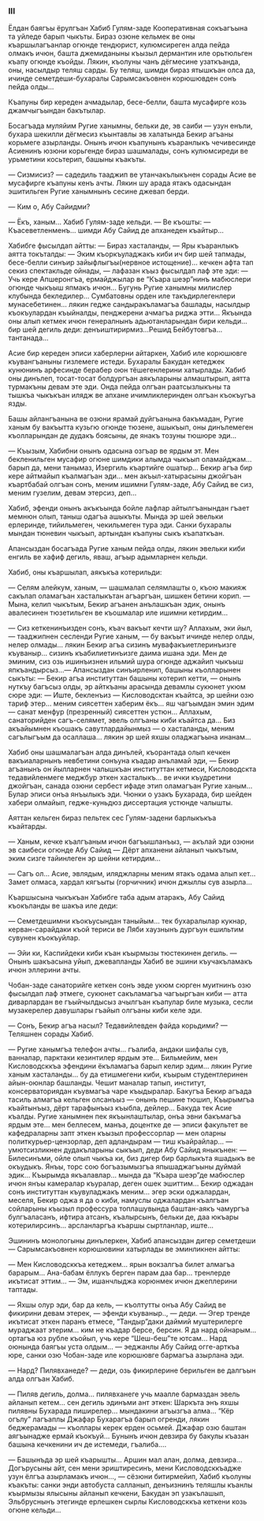 ### III

Ёлдан баягъы ёрулгъан Хабиб Гулям-заде Кооперативная сокъагъына та уйледе барып чыкъты.
Бираз озюне кельмек ве оны къаршылагъанлар огюнде тендюрист, кулюмсиреген алда пейда олмакъ ичюн, башта джемиданыны къызыл дермантин иле орьтюльген къапу огюнде къойды.
Лякин, къолуны чанъ дёгмесине узаткъанда, оны, насылдыр теляш сарды.
Бу теляш, шимди бираз ятышкъан олса да, ичинде семетдеши-бухаралы Сарымсакъовнен корюшювден сонъ пейда олды…

Къапуны бир кереден ачмадылар, бесе-белли, башта мусафирге козь джамчыгъындан бакътылар.

Босагъада муляйим Ругие ханымны, бельки де, эв саиби — узун енъли, бухара шекилли дёгмесиз къынтавлы эв халатында Бекир агъаны корьмеге азырланды.
Онынъ ичюн къапунынъ къаранлыкъ чечивесинде Асиенинъ юзюни корьгенде бираз шашмалады, сонъ кулюмсиреди ве урьметини косьтерип, башыны къакъты.

— Сизмисиз? — садедиль тааджип ве утанчакълыкънен сорады Асие ве мусафирге къапуны кенъ ачты.
Лякин шу арада ятакъ одасындан эшитильген Ругие ханымнынъ сесине джевап берди.

— Ким о, Абу Сайидми?

— Ёкъ, ханым…
Хабиб Гулям-заде кельди. — Ве къошты: — Къасеветленменъ… шимди Абу Сайид де апханеден къайтыр…

Хабибге фысылдап айтты: 
— Бираз хасталанды, — Яры къаранлыкъ аятта токъталды: — Эким къоркъуладжакъ киби ич бир шей тапмады, бесе-белли синъир зайыфлыгъы(нервное истощение)… кечкен афта тап секиз спектакльде ойнады, — лафазан къыз фысылдап лаф эте эди: — Учь кере Апшеронгъа, ермайджылар ве “Къара шеэр”нинъ мабюслери огюнде чыкъыш япмакъ ичюн…
Бугунь Ругие ханымны милислер клубында бекледилер…
Сумбатовны орден иле такъдирлегенлери мунасебетинен… лякин гедже сандыракъламагъа башлады, насылдыр къокъулардан къыйналды, пенджерени ачмагъа риджа этти…
Якъында оны алып кетмек ичюн генералнынъ адьютанларындан бири кельди… бир шей дегиль деди: денъиштирирмиз…Решид Бейбутовгъа... тантанада…

Асие бир кереден эписи хаберлерни айтаркен, Хабиб иле корюшювге къувангъаныны гизлемеге истеди.
Бухаралы Бакудан кетеджек кунюнинъ арфесинде берабер оюн тёшегенлерини хатырлады.
Хабиб оны динълеп, тосат-тосат болдургъан аякъларыны алмаштырып, аятта турмакъны девам эте эди.
Онда пейда олгъан раатсызлыкъны та тышкъа чыкъкъан илядж ве апхане ичимликлеринден олгъан къокъугъа язды.

Башы айлангъанына ве озюни ярамай дуйгъанына бакъмадан, Ругие ханым бу вакъытта кузьгю огюнде тюзене, ашыкъып, оны динълемеген къолларындан де дудакъ боясыны, де янакъ тозуны тюшюре эди…

— Къызым, Хабибни онынъ одасына озгъар ве ярдым эт.
Мен бекленильген мусафир огюне шимдики алымда чыкъып оламайджам… барып да, мени танымаз, Изергиль къартийге ошатыр…
Бекир агъа бир кере айтмайып къалмагъан эди… мен акъыл-хатырасыны джойгъан къартбабай олгъан сонъ, меним ишимни Гулям-заде, Абу Сайид ве сиз, меним гузелим, девам этерсиз, деп…

Хабиб, эфенди онынъ акъкъында бойле лафлар айтылгъанындан гъает мемнюн олып, таныш одагъа ашыкъты.
Мында эр шей эвельки ерлеринде, тийильмеген, чекильмеген тура эди.
Санки бухаралы мындан тюневин чыкъып, артындан къапуны сыкъ къапаткъан.

Апансыздан босагъада Ругие ханым пейда олды, лякин эвельки киби енгиль ве хафиф дегиль, яваш, агъыр адымларнен кельди.

Хабиб, оны къаршылап, аякъкъа котерильди:

— Селям алейкум, ханым, — шашмалап селямлашты о, къою макияж сакълап оламагъан хасталыкътан агъаргъан, шишкен бетини корип. — Мына, келип чыкътым, Бекир агъанен анълашкъан эдик, онынъ авалесинен тюзетильген ве къошмалар иле ишимни кетирдим…

— Сиз кеткенинъизден сонъ, къач вакъыт кечти шу?
Аллахым, эки йыл, — тааджипнен сесленди Ругие ханым, — бу вакъыт ичинде нелер олды, нелер олмады… лякин Бекир агъа сизинъ мувафакъиетлеринъизге къуваныр… сизинъ къабилиетинъизге даима ишана эди.
Мен де эминим, сиз озь ишинъизнен ильмий шура огюнде аджайип чыкъыш япкъандырсыз…— Апансыздан синъирленип, башыны къолларынен сыкъты: — Бекир агъа институттан башыны котерип кетти, — онынъ нуткъу багъсыз олды, эр айткъаны арасында девамлы сукюнет укюм сюре эди: — Иште, бекленъиз — Кисловодсктан къайтса, эр шейни озю тариф этер… меним сиясеттен хаберим ёкъ… яш чагъымдан эмин эдим — санат менфур (презренный) сиясеттен устюн…
Аллахым, санаторийден сагъ-селямет, эвель олгъаны киби къайтса да…
Биз акъайымнен къошакъ савутлардайынмыз — о хасталанды, меним сагълыгъым да осаллаша… лякин эр шей яхшы оладжагъына инанам…

Хабиб оны шашмалагъан алда динълей, къорантада олып кечкен вакъиаларнынъ невбетини сонъуна къадар анъламай эди, — Бекир агъанынъ он йылларнен чалышкъан институттан кетмеси, Кисловодскта тедавийленмеге меджбур эткен хасталыкъ… ве ички къудретини джойгъан, санада озюни сербест ифаде этип оламагъан Ругие ханым…
Булар эписи онъа янъылыкъ эди.
Чюнки о узакъ Бухарада, бир шейден хабери олмайып, гедже-куньдюз диссертация устюнде чалышты.

Аяттан кельген бираз пельтек сес Гулям-задени барлыкъкъа къайтарды.

— Ханым, кечке къалгъаным ичюн багъышланъыз, — акълай эди озюни эв саибеси огюнде Абу Сайид — Дёрт апханени айланып чыкътым, эким сизге тайинлеген эр шейни кетирдим...

— Сагъ ол…
Асие, эвлядым, иляджларны меним ятакъ одама алып кет…
Замет олмаса, хардал кягъыты (горчичник) ичюн джыллы сув азырла…

Къаршысына чыкъкъан Хабибге таба адым атаракъ, Абу Сайид къокъланды ве шакъа иле деди:

— Семетдешимни къокъусындан таныйым… тек бухаралылар кукнар, керван-сарайдаки къой териси ве Ляби хаузнынъ дургъун ешильтим сувунен къокъуйлар.

— Эйи ки, Каспийдеки киби къан къырмызы тюстекинен дегиль. — Онынъ шакъасына уйып, джевапланды Хабиб ве эшини къучакъламакъ ичюн эллерини ачты.

Чобан-заде санаторийге кеткен сонъ эвде укюм сюрген муитнинъ озю фысылдап лаф этмеге, сукюнет сакъламагъа чагъыргъан киби — атта диварлардан ве гъыйчылдысыз ачылгъан къапулар биле музыка, сесли музакерелер давушлары гъайып олгъаны киби келе эди.

— Сонъ, Бекир агъа насыл?
Тедавийлевден файда корьдими? — Теляшнен сорады Хабиб.

— Ругие ханымгъа телефон ачты… гъалиба, андаки шифалы сув, ванналар, парктаки кезинтилер ярдым эте…
Бильмейим, мен Кисловодсккъа эфендини ёкъламагъа барып келир эдим… лякин Ругие ханым хасталанды… бу да етишмегени киби, къырым студентлеринен айын-оюнлар башланды.
Чешит маналар тапып, институт, консерваториядан къувмагъа чаре къыдыралар.
Бакугъа Бекир агъада тасиль алмагъа кельген олсанъыз — онынъ пешине тюшип, Къырымгъа къайтынъыз, дёрт тарафынъыз къыбла, дейлер…
Бакуда тек Асие къалды.
Ругие ханымнен пек якъынлаштылар, онъа эвни бакъмагъа ярдым эте… мен беллесем, манъа, доцентке де — эписи факультет ве кафедраларны запт эткен къызыл профессорлар — мен оларны политкурьер-цензорлар, деп адландырам — тиш къайрайлар… — умютсизликнен дудакъларыны сыкъып, деди Абу Сайид яныкънен: — Билесинъми, ойле олып чыкъа ки, биз дигер бир барлыкъта яшадыкъ ве окъудыкъ.
Янъы, торс сою богъазымызгъа япышаджагъыны дуймай эдик…
Къырымда якъалавлар… мында да “Къара шеэр”де мабюслер ичюн янъы камералар къуралар, деген ошек эшиттим…
Бекир оджадан сонъ институттан къувуладжакъ меним… эгер эски оджалардан, меселя, Бекир оджа я да о киби, намуслы оджалардан къалгъан сойларыны къызыл профессура топлашувында баштан-аякъ чамургъа булгъаласанъ, ифтира атсанъ, къалырсынъ, бельки де, даа юкъары котерилирсинъ… арсланларгъа къаршы сыртланлар, иште...

Эшининъ монологыны динълеркен, Хабиб апансыздан дигер семетдеши — Сарымсакъовнен корюшювини хатырлады ве эминликнен айтты:

— Мен Кисловодсккъа кетеджем... ярын вокзалгъа билет алмагъа барарым…
Ана-бабам ёллукъ берген парам даа бар… тренлерде икътисат эттим… — Эм, ишанчлыджа корюнмек ичюн джеплерини таптады.

— Яхшы олур эди, бар да кель, — къолтутты онъа Абу Сайид ве фикирини девам этерек, — эфенди къуваныр.., — деди. — Эгер тренде икътисат эткен паранъ етмесе, “Тандыр”даки даймий муштерилерге мураджаат этерим… ким не къадар берсе, берсин.
Я да нард ойнарым… ортагъа юз рубле къойып, учь кере “Шеш-беш”те ютсам…
Нард оюнында баягъы уста олдым… — эеджанлы Абу Сайид огге-арткъа юре, санки озю Чобан-заде иле корюшювге бармагъа азырлана эди.

— Нард?
Пилявханеде? — деди, озь фикирлерине берильген ве далгъын алда олгъан Хабиб.

— Пиляв дегиль, долма… пилявханеге учь маалле бармаздан эвель айланып кетем… сен дегиль эдинъми ант эткен: Шаркъта энъ яхшы пилявны Бухарада пиширелер… мындакини агъызгъа алма…
“Кёр огълу” лагъаплы Джафар Бухарагъа барып огренди, лякин беджерамады — къоллары керек ерден осьмей.
Джафар озю баштан аягъынадже ермай къокъуй…
Бунынъ ичюн девзира бу бакулы къазан башына кечкенини ич де истемеди, гъалиба….

— Башынъда эр шей къарышты…
Аршин мал алан, долма, девзира…
Догърусыны айт, сен мени эриштиресинъ, мени Кисловодсккъадже узун ёлгъа азырламакъ ичюн…, — сёзюни битирмейип, Хабиб къолуны къакъты: санки энди автобуста салланып, денъизнинъ теляшлы къанлы къырмызы ялысыны айланып кечкени, Бакудан эп узакълашып, Эльбруснынъ этегинде ерлешкен сырлы Кисловодсккъа кеткени козь огюне кельди...
